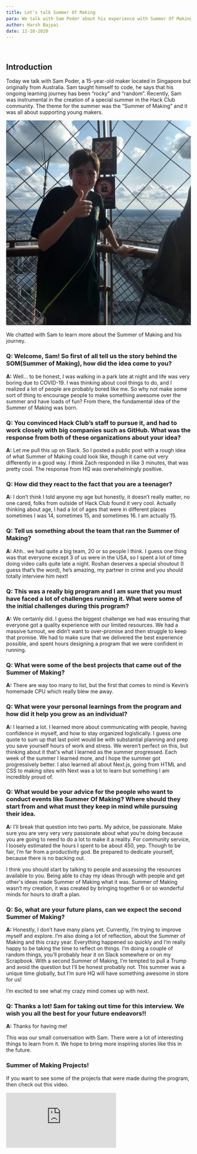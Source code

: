 ```yaml
---
title: Let’s talk Summer Of Making
para: We talk with Sam Poder about his experience with Summer Of Making.
author: Harsh Bajpai
date: 12-10-2020
---
```


<br/>

## Introduction

Today we talk with Sam Poder, a 15-year-old maker located in Singapore but originally from Australia. Sam taught himself to code, he says that his ongoing learning journey has been “rocky” and “random”. Recently, Sam was instrumental in the creation of a special summer in the Hack Club community. The theme for the summer was the “Summer of Making” and it was all about supporting young makers.

![sam poder photo](img/sam.jpg)

We chatted with Sam to learn more about the Summer of Making and his journey.

### **Q:** Welcome, Sam! So first of all tell us the story behind the SOM(Summer of Making), how did the idea come to you?

**A:** Well... to be honest, I was walking in a park late at night and life was very boring due to COVID-19. I was thinking about cool things to do, and I realized a lot of people are probably bored like me. So why not make some sort of thing to encourage people to make something awesome over the summer and have loads of fun? From there, the fundamental idea of the Summer of Making was born.

### **Q:** You convinced Hack Club’s staff to pursue it, and had to work closely with big companies such as GitHub. What was the response from both of these organizations about your idea?

**A:** Let me pull this up on Slack. So I posted a public post with a rough idea of what Summer of Making could look like, though it came out very differently in a good way. I think Zach responded in like 3 minutes, that was pretty cool. The response from HQ was overwhelmingly positive.

### Q: How did they react to the fact that you are a teenager?

**A:** I don’t think I told anyone my age but honestly, it doesn’t really matter, no one cared, folks from outside of Hack Club found it very cool. Actually thinking about age, I had a lot of ages that were in different places sometimes I was 14, sometimes 15, and sometimes 16. I am actually 15.

### **Q:** Tell us something about the team that ran the Summer of Making?

**A:** Ahh.. we had quite a big team, 20 or so people I think. I guess one thing was that everyone except 3 of us were in the USA, so I spent a lot of time doing video calls quite late a night. Roshan deserves a special shoutout (I guess that’s the word), he’s amazing, my partner in crime and you should totally interview him next!

### **Q:** This was a really big program and I am sure that you must have faced a lot of challenges running it. What were some of the initial challenges during this program?

**A:** We certainly did. I guess the biggest challenge we had was ensuring that everyone got a quality experience with our limited resources. We had a massive turnout, we didn’t want to over-promise and then struggle to keep that promise. We had to make sure that we delivered the best experience possible, and spent hours designing a program that we were confident in running.

### **Q:** What were some of the best projects that came out of the Summer of Making?

**A:** There are way too many to list, but the first that comes to mind is Kevin’s homemade CPU which really blew me away.

### **Q:** What were your personal learnings from the program and how did it help you grow as an individual?

**A:** I learned a lot. I learned more about communicating with people, having confidence in myself, and how to stay organized logistically. I guess one quote to sum up that last point would be with substantial planning and prep you save yourself hours of work and stress. We weren’t perfect on this, but thinking about it that's what I learned as the summer progressed. Each week of the summer I learned more, and I hope the summer got progressively better. I also learned all about Next.js, going from HTML and CSS to making sites with Next was a lot to learn but something I am incredibly proud of.

### **Q:** What would be your advice for the people who want to conduct events like Summer Of Making? Where should they start from and what must they keep in mind while pursuing their idea.

**A:** I’ll break that question into two parts. My advice, be passionate. Make sure you are very very very passionate about what you’re doing because you are going to need to do a lot to make it a reality. For community service, I loosely estimated the hours I spent to be about 450, yep. Though to be fair, I’m far from a productivity god. Be prepared to dedicate yourself, because there is no backing out.

I think you should start by talking to people and assessing the resources available to you. Being able to chay my ideas through with people and get other's ideas made Summer of Making what it was. Summer of Making wasn’t my creation, it was created by bringing together 6 or so wonderful minds for hours to draft a plan.

### **Q:** So, what are your future plans, can we expect the second Summer of Making?

**A:** Honestly, I don’t have many plans yet. Currently, I’m trying to improve myself and explore. I’m also doing a lot of reflection, about the Summer of Making and this crazy year. Everything happened so quickly and I’m really happy to be taking the time to reflect on things. I’m doing a couple of random things, you’ll probably hear it on Slack somewhere or on my Scrapbook. With a second Summer of Making, I’m tempted to pull a Trump and avoid the question but I’ll be honest probably not. This summer was a unique time globally, but I’m sure HQ will have something awesome in store for us!

I’m excited to see what my crazy mind comes up with next.

### **Q:** Thanks a lot! Sam for taking out time for this interview. We wish you all the best for your future endeavors!!

**A:** Thanks for having me!

This was our small conversation with Sam. There were a lot of interesting things to learn from it. We hope to bring more inspiring stories like this in the future.

### Summer of Making Projects!

If you want to see some of the projects that were made during the program, then check out this video.

<div class='embed-container'>
<iframe src='https://www.youtube.com/embed/D1_IiAXO3hE' frameborder='0' allow="accelerometer; autoplay; clipboard-write; encrypted-media; gyroscope; picture-in-picture"  allowfullscreen>
</iframe>
</div>
